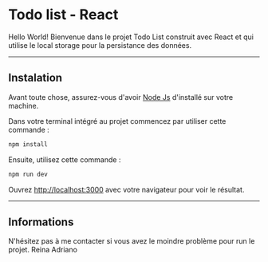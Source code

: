 # Todo list - React

Hello World!
Bienvenue dans le projet Todo List construit avec React et qui utilise le local storage pour la persistance des données.

---

## Instalation

Avant toute chose, assurez-vous d'avoir [Node Js](https://nodejs.org/en) d'installé sur votre machine.

Dans votre terminal intégré au projet commencez par utiliser cette commande :
```bash
npm install
```
Ensuite, utilisez cette commande :
```bash
npm run dev
```

Ouvrez [http://localhost:3000](http://localhost:3000) avec votre navigateur pour voir le résultat.

---

## Informations

N'hésitez pas à me contacter si vous avez le moindre problème pour run le projet.
Reina
Adriano
